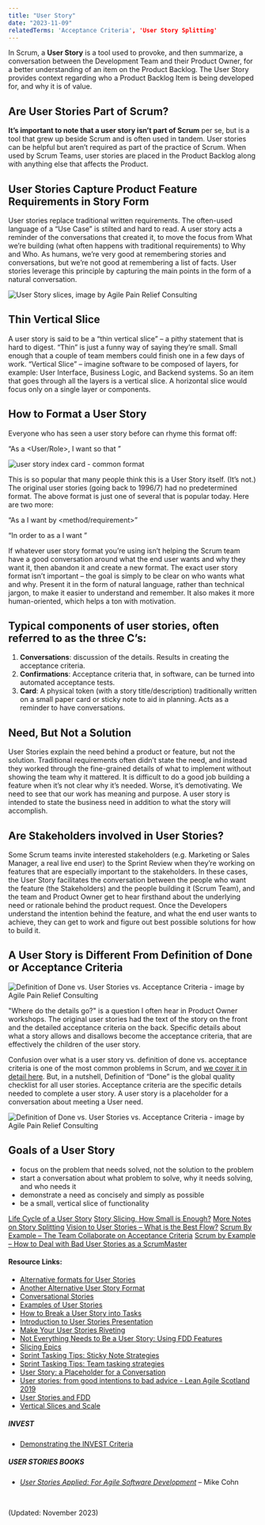 ```yaml
---
title: "User Story"
date: "2023-11-09"
relatedTerms: 'Acceptance Criteria', 'User Story Splitting'
---
```


In Scrum, a **User Story** is a tool used to provoke, and then summarize, a conversation between the Development Team and their Product Owner, for a better understanding of an item on the Product Backlog. The User Story provides context regarding who a Product Backlog Item is being developed for, and why it is of value.

## Are User Stories Part of Scrum?

**It’s important to note that a user story isn’t part of Scrum** per se, but is a tool that grew up beside Scrum and is often used in tandem. User stories can be helpful but aren’t required as part of the practice of Scrum. When used by Scrum Teams, user stories are placed in the Product Backlog along with anything else that affects the Product.

## User Stories Capture Product Feature Requirements in Story Form

User stories replace traditional written requirements. The often-used language of a “Use Case” is stilted and hard to read. A user story acts a reminder of the conversations that created it, to move the focus from What we’re building (what often happens with traditional requirements) to Why and Who. As humans, we’re very good at remembering stories and conversations, but we’re not good at remembering a list of facts. User stories leverage this principle by capturing the main points in the form of a natural conversation.

![User Story slices, image by Agile Pain Relief Consulting](images/User-Story-slices.png)

## Thin Vertical Slice

A user story is said to be a “thin vertical slice” – a pithy statement that is hard to digest. “Thin” is just a funny way of saying they’re small. Small enough that a couple of team members could finish one in a few days of work. “Vertical Slice” – imagine software to be composed of layers, for example: User Interface, Business Logic, and Backend systems. So an item that goes through all the layers is a vertical slice. A horizontal slice would focus only on a single layer or components.

## How to Format a User Story

Everyone who has seen a user story before can rhyme this format off:

“As a <User/Role>, I want <to do something> so that <value>”

![user story index card - common format](images/user-story-index-card-blank.jpg)

This is so popular that many people think this is a User Story itself. (It’s not.) The original user stories (going back to 1996/7) had no predetermined format. The above format is just one of several that is popular today. Here are two more:

“As a <role> I want <business value> by <method/requirement>”

“In order to <achieve some value> as a <type of user> I want <some functionality>”

If whatever user story format you’re using isn’t helping the Scrum team have a good conversation around what the end user wants and why they want it, then abandon it and create a new format. The exact user story format isn’t important – the goal is simply to be clear on who wants what and why. Present it in the form of natural language, rather than technical jargon, to make it easier to understand and remember. It also makes it more human-oriented, which helps a ton with motivation.

## Typical components of user stories, often referred to as the three C’s:

1. **Conversations**: discussion of the details. Results in creating the acceptance criteria.
2. **Confirmations**: Acceptance criteria that, in software, can be turned into automated acceptance tests.
3. **Card**: A physical token (with a story title/description) traditionally written on a small paper card or sticky note to aid in planning. Acts as a reminder to have conversations.

## Need, But Not a Solution

User Stories explain the need behind a product or feature, but not the solution. Traditional requirements often didn’t state the need, and instead they worked through the fine-grained details of what to implement without showing the team why it mattered. It is difficult to do a good job building a feature when it’s not clear why it’s needed. Worse, it’s demotivating. We need to see that our work has meaning and purpose. A user story is intended to state the business need in addition to what the story will accomplish.

## Are Stakeholders involved in User Stories?

Some Scrum teams invite interested stakeholders (e.g. Marketing or Sales Manager, a real live end user) to the Sprint Review when they’re working on features that are especially important to the stakeholders. In these cases, the User Story facilitates the conversation between the people who want the feature (the Stakeholders) and the people building it (Scrum Team), and the team and Product Owner get to hear firsthand about the underlying need or rationale behind the product request. Once the Developers understand the intention behind the feature, and what the end user wants to achieve, they can get to work and figure out best possible solutions for how to build it.

## A User Story is Different From Definition of Done or Acceptance Criteria

![Definition of Done vs. User Stories vs. Acceptance Criteria - image by Agile Pain Relief Consulting](images/APR_Blog-Illustrations_Nov2019_AcceptanceCriteria_B_v2-1024x607.jpg)

"Where do the details go?" is a question I often hear in Product Owner workshops. The original user stories had the text of the story on the front and the detailed acceptance criteria on the back. Specific details about what a story allows and disallows become the acceptance criteria, that are effectively the children of the user story.

Confusion over what is a user story vs. definition of done vs. acceptance criteria is one of the most common problems in Scrum, and [we cover it in detail here](/blog/definition-of-done-user-stories-acceptance-criteria.html). But, in a nutshell, Definition of “Done” is the global quality checklist for all user stories. Acceptance criteria are the specific details needed to complete a user story. A user story is a placeholder for a conversation about meeting a User need.

![Definition of Done vs. User Stories vs. Acceptance Criteria - image by Agile Pain Relief Consulting](images/APR_Blog-Illustrations_Nov2019_AcceptanceCriteria_A_v2-1024x607.jpg)

## Goals of a User Story

- focus on the problem that needs solved, not the solution to the problem
- start a conversation about what problem to solve, why it needs solving, and who needs it
- demonstrate a need as concisely and simply as possible
- be a small, vertical slice of functionality

[Life Cycle of a User Story](/blog/lifecycle-of-a-user-story.html) [Story Slicing, How Small is Enough?](/blog/story-slicing-how-small-is-enough.html) [More Notes on Story Splitting](/blog/more-notes-on-story-splitting.html) [Vision to User Stories – What is the Best Flow?](/blog/vision-to-user-stories-what-is-the-best-flow.html) [Scrum By Example – The Team Collaborate on Acceptance Criteria](/blog/scrummaster-tales-team-collaborate-acceptance-criteria.html) [Scrum by Example – How to Deal with Bad User Stories as a ScrumMaster](/blog/deal-with-bad-scrum-user-stories-as-a-scrummaster.html)

#### Resource Links:

- [Alternative formats for User Stories](https://blog.crisp.se/2014/09/25/david-evans/as-a-i-want-so-that-considered-harmful)
- [Another Alternative User Story Format](https://jkwerner2.wordpress.com/2010/03/23/so-that-so-what/)
- [Conversational Stories](https://martinfowler.com/bliki/ConversationalStories.html)
- [Examples of User Stories](https://xp123.com/articles/example-user-stories-2020/)
- [How to Break a User Story into Tasks](http://www.softwareandi.com/2011/11/how-to-break-user-story-into-tasks.html)
- [Introduction to User Stories Presentation](https://www.mountaingoatsoftware.com/presentations/introduction-to-user-stories)
- [Make Your User Stories Riveting](https://www.infoq.com/presentations/user-stories-invest/)
- [Not Everything Needs to Be a User Story: Using FDD Features](https://www.mountaingoatsoftware.com/blog/not-everything-needs-to-be-a-user-story-using-fdd-features)
- [Slicing Epics](https://improvingflow.com/2024/02/21/slicing-epics.html)
- [Sprint Tasking Tips: Sticky Note Strategies](https://scrumcrazy.wordpress.com/2011/05/19/sprint-tasking-tips-sticky-note-strategies/)
- [Sprint Tasking Tips: Team tasking strategies](https://scrumcrazy.wordpress.com/2011/05/18/sprint-tasking-tips-team-tasking-strategies/)
- [User Story: a Placeholder for a Conversation](https://www.infoq.com/articles/user-story-conversation/)
- [User stories: from good intentions to bad advice - Lean Agile Scotland 2019](https://www.slideshare.net/slideshow/user-stories-from-good-intentions-to-bad-advice-lean-agile-scotland-2019/182397996)
- [User Stories and FDD](https://technicaldebt.com/user-stories-and-fdd/)
- [Vertical Slices and Scale](https://www.humanizingwork.com/vertical-slices-and-scale/)

##### INVEST

- [Demonstrating the INVEST Criteria](https://paulmboos.com/2015/09/17/demonstrating-the-invest-criteria/)

##### USER STORIES BOOKS

- [_User Stories Applied: For Agile Software Development_](https://www.amazon.com/User-Stories-Applied-Software-Development/dp/0321205685/&tag=notesfromatoo-20/&tag=notesfromatoo-20) – Mike Cohn

 

(Updated: November 2023)
